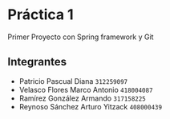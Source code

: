 # Práctica 1

Primer Proyecto con Spring framework y Git

## Integrantes

- Patricio Pascual Diana `312259097`
- Velasco Flores Marco Antonio `418004087`
- Ramírez González Armando `317158225`
- Reynoso Sánchez Arturo Yitzack `408000439`


